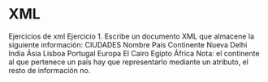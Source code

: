 # XML
Ejercicios de xml
Ejercicio 1.
Escribe un documento XML que almacene la siguiente información:
CIUDADES
Nombre País Continente
Nueva Delhi India Ásia
Lisboa Portugal Europa
El Cairo Egipto África
Nota: el continente al que pertenece un país hay que representarlo mediante un atributo,
el resto de información no.
